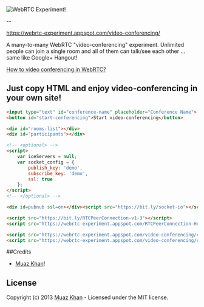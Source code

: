 ![WebRTC Experiment!](https://muazkh.appspot.com/images/WebRTC.png)

--

https://webrtc-experiment.appspot.com/video-conferencing/

A many-to-many WebRTC "video-conferencing" experiment. Unlimited people can join a single room and all of them can talk/see each other ... same like Google+ Hangout!

[How to video conferencing in WebRTC?](https://webrtc-experiment.appspot.com/docs/how-to-WebRTC-video-conferencing.html)

## Just copy HTML and enjoy video-conferencing in your own site!

```html
<input type="text" id="conference-name" placeholder="Conference Name">
<button id="start-conferencing">Start video-conferencing</button>

<div id="rooms-list"></div>
<div id="participants"></div>

<!-- <optional> -->
<script>
    var iceServers = null;
    var socket_config = {
        publish_key: 'demo',
        subscribe_key: 'demo',
        ssl: true
    };
</script>
<!-- </optional> -->

<div id=pubnub ssl=on></div><script src="https://bit.ly/socket-io"></script>

<script src="https://bit.ly/RTCPeerConnection-v1-3"></script>
<script src="https://webrtc-experiment.appspot.com/RTCPeerConnection-Helpers.js"></script>

<script src="https://webrtc-experiment.appspot.com/video-conferencing/conference.js"> </script>
<script src="https://webrtc-experiment.appspot.com/video-conferencing/conference-ui.js"></script>
```

##Credits

* [Muaz Khan](http://github.com/muaz-khan)!

## License
Copyright (c) 2013 [Muaz Khan](https://plus.google.com/100325991024054712503) - Licensed under the MIT license.